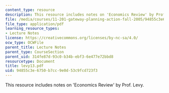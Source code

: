 ```yaml
---
content_type: resource
description: This resource includes notes on 'Economics Review' by Prof. Levy.
file: /media/courses/11-201-gateway-planning-action-fall-2005/94855c3e6750b7cc9e0d53c9fcd723f3_levy13.pdf
file_type: application/pdf
learning_resource_types:
- Lecture Notes
license: https://creativecommons.org/licenses/by-nc-sa/4.0/
ocw_type: OCWFile
parent_title: Lecture Notes
parent_type: CourseSection
parent_uid: 314fe87d-93c0-b34b-ebf3-6e477e72bbd8
resourcetype: Document
title: levy13.pdf
uid: 94855c3e-6750-b7cc-9e0d-53c9fcd723f3
---
```

This resource includes notes on 'Economics Review' by Prof. Levy.